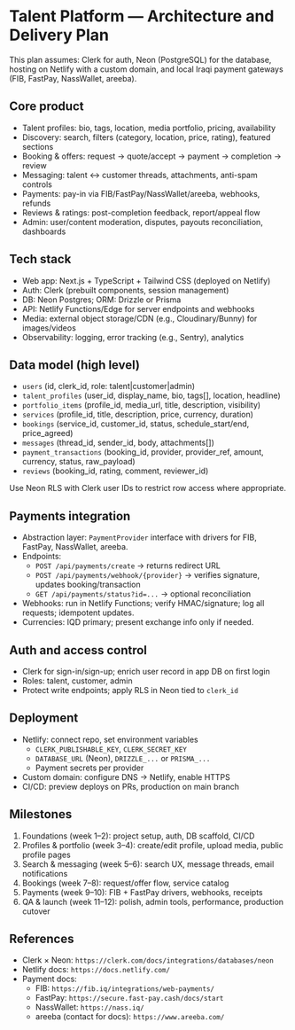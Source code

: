 # Talent Platform — Architecture and Delivery Plan

This plan assumes: Clerk for auth, Neon (PostgreSQL) for the database, hosting on Netlify with a custom domain, and local Iraqi payment gateways (FIB, FastPay, NassWallet, areeba).

## Core product
- Talent profiles: bio, tags, location, media portfolio, pricing, availability
- Discovery: search, filters (category, location, price, rating), featured sections
- Booking & offers: request → quote/accept → payment → completion → review
- Messaging: talent ↔ customer threads, attachments, anti-spam controls
- Payments: pay-in via FIB/FastPay/NassWallet/areeba, webhooks, refunds
- Reviews & ratings: post-completion feedback, report/appeal flow
- Admin: user/content moderation, disputes, payouts reconciliation, dashboards

## Tech stack
- Web app: Next.js + TypeScript + Tailwind CSS (deployed on Netlify)
- Auth: Clerk (prebuilt components, session management)
- DB: Neon Postgres; ORM: Drizzle or Prisma
- API: Netlify Functions/Edge for server endpoints and webhooks
- Media: external object storage/CDN (e.g., Cloudinary/Bunny) for images/videos
- Observability: logging, error tracking (e.g., Sentry), analytics

## Data model (high level)
- `users` (id, clerk_id, role: talent|customer|admin)
- `talent_profiles` (user_id, display_name, bio, tags[], location, headline)
- `portfolio_items` (profile_id, media_url, title, description, visibility)
- `services` (profile_id, title, description, price, currency, duration)
- `bookings` (service_id, customer_id, status, schedule_start/end, price_agreed)
- `messages` (thread_id, sender_id, body, attachments[])
- `payment_transactions` (booking_id, provider, provider_ref, amount, currency, status, raw_payload)
- `reviews` (booking_id, rating, comment, reviewer_id)

Use Neon RLS with Clerk user IDs to restrict row access where appropriate.

## Payments integration
- Abstraction layer: `PaymentProvider` interface with drivers for FIB, FastPay, NassWallet, areeba.
- Endpoints:
  - `POST /api/payments/create` → returns redirect URL
  - `POST /api/payments/webhook/{provider}` → verifies signature, updates booking/transaction
  - `GET /api/payments/status?id=...` → optional reconciliation
- Webhooks: run in Netlify Functions; verify HMAC/signature; log all requests; idempotent updates.
- Currencies: IQD primary; present exchange info only if needed.

## Auth and access control
- Clerk for sign-in/sign-up; enrich user record in app DB on first login
- Roles: talent, customer, admin
- Protect write endpoints; apply RLS in Neon tied to `clerk_id`

## Deployment
- Netlify: connect repo, set environment variables
  - `CLERK_PUBLISHABLE_KEY`, `CLERK_SECRET_KEY`
  - `DATABASE_URL` (Neon), `DRIZZLE_...` or `PRISMA_...`
  - Payment secrets per provider
- Custom domain: configure DNS → Netlify, enable HTTPS
- CI/CD: preview deploys on PRs, production on main branch

## Milestones
1. Foundations (week 1–2): project setup, auth, DB scaffold, CI/CD
2. Profiles & portfolio (week 3–4): create/edit profile, upload media, public profile pages
3. Search & messaging (week 5–6): search UX, message threads, email notifications
4. Bookings (week 7–8): request/offer flow, service catalog
5. Payments (week 9–10): FIB + FastPay drivers, webhooks, receipts
6. QA & launch (week 11–12): polish, admin tools, performance, production cutover

## References
- Clerk × Neon: `https://clerk.com/docs/integrations/databases/neon`
- Netlify docs: `https://docs.netlify.com/`
- Payment docs:
  - FIB: `https://fib.iq/integrations/web-payments/`
  - FastPay: `https://secure.fast-pay.cash/docs/start`
  - NassWallet: `https://nass.iq/`
  - areeba (contact for docs): `https://www.areeba.com/`
